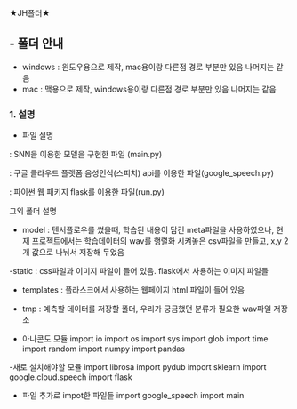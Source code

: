 ★JH폴더★

## - 폴더 안내
- windows : 윈도우용으로 제작, mac용이랑 다른점 경로 부분만 있음 나머지는 같음
- mac : 맥용으로 제작, windows용이랑 다른점 경로 부분만 있음 나머지는 같음

### 1. 설명

- 파일 설명

:  SNN을 이용한 모델을 구현한 파일 (main.py)

: 구글 클라우드 플랫폼 음성인식(스피치) api를 이용한 파일(google_speech.py)

: 파이썬 웹 패키지 flask를 이용한 파일(run.py)


그외 폴더 설명

- model : 텐서플로우를 썼을때, 학습된 내용이 담긴 meta파일을 사용하였으나, 현재 프로젝트에서는 학습데이터의 wav를 행렬화 시켜놓은
csv파일을 만들고, x,y 2개 값으로 나눠서 저장해 두었음

-static : css파일과 이미지 파일이 들어 있음. flask에서 사용하는 이미지 파일들

- templates : 플라스크에서 사용하는 웹페이지 html 파일이 들어 있음

- tmp : 예측할 데이터를 저장할 폴더, 우리가 궁금했던 분류가 필요한 wav파일 저장소


- 아나콘도 모듈
import io
import os
import sys
import glob
import time
import random
import numpy
import pandas

-새로 설치해야할 모듈
import librosa
import pydub
import sklearn
import google.cloud.speech
import flask

- 파일 추가로 impot한 파일들
import google_speech
import main